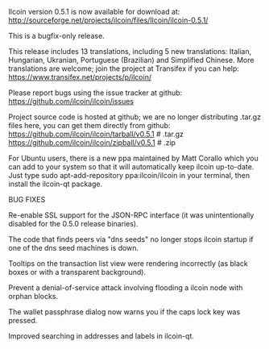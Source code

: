 Ilcoin version 0.5.1 is now available for download at:
http://sourceforge.net/projects/ilcoin/files/Ilcoin/ilcoin-0.5.1/

This is a bugfix-only release.

This release includes 13 translations, including 5 new translations:
Italian, Hungarian, Ukranian, Portuguese (Brazilian) and Simplified Chinese.
More translations are welcome; join the project at Transifex if you can help:
https://www.transifex.net/projects/p/ilcoin/

Please report bugs using the issue tracker at github:
https://github.com/ilcoin/ilcoin/issues

Project source code is hosted at github; we are no longer
distributing .tar.gz files here, you can get them
directly from github:
https://github.com/ilcoin/ilcoin/tarball/v0.5.1  # .tar.gz
https://github.com/ilcoin/ilcoin/zipball/v0.5.1  # .zip

For Ubuntu users, there is a new ppa maintained by Matt Corallo which
you can add to your system so that it will automatically keep
ilcoin up-to-date.  Just type
sudo apt-add-repository ppa:ilcoin/ilcoin
in your terminal, then install the ilcoin-qt package.


BUG FIXES

Re-enable SSL support for the JSON-RPC interface (it was unintentionally
disabled for the 0.5.0 release binaries).

The code that finds peers via "dns seeds" no longer stops ilcoin startup
if one of the dns seed machines is down.

Tooltips on the transaction list view were rendering incorrectly (as black boxes
or with a transparent background).

Prevent a denial-of-service attack involving flooding a ilcoin node with
orphan blocks.

The wallet passphrase dialog now warns you if the caps lock key was pressed.

Improved searching in addresses and labels in ilcoin-qt.
